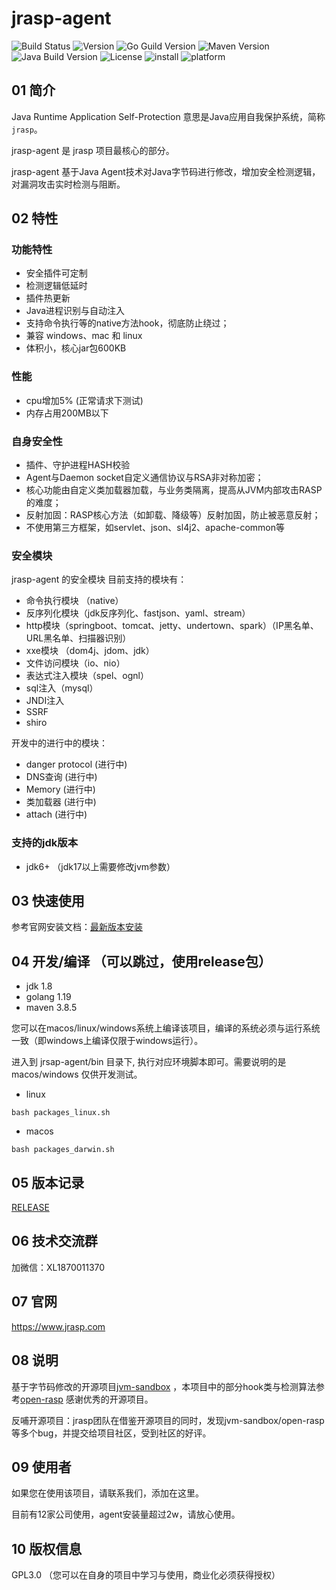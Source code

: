 # jrasp-agent

![Build Status](https://img.shields.io/badge/Build-passing-brightgreen)
![Version](https://img.shields.io/badge/Version-1.1.5-informational)
![Go Guild Version](https://img.shields.io/badge/Go-v1.19.6+-blue)
![Maven Version](https://img.shields.io/badge/Maven-v3.8.0-blue)
![Java Build Version](https://img.shields.io/badge/Java-v1.6+-blue)
![License](https://img.shields.io/badge/License-LGPL3.0-informational)
![install](https://img.shields.io/badge/install-20000%2B-yellowgreen)
![platform](https://img.shields.io/badge/platform-linux%7CmacOS%7Cwindows-success)

## 01 简介

Java Runtime Application Self-Protection 意思是Java应用自我保护系统，简称`jrasp`。

jrasp-agent 是 jrasp 项目最核心的部分。

jrasp-agent 基于Java Agent技术对Java字节码进行修改，增加安全检测逻辑，对漏洞攻击实时检测与阻断。

## 02 特性

### 功能特性

- 安全插件可定制 
- 检测逻辑低延时
- 插件热更新
- Java进程识别与自动注入
- 支持命令执行等的native方法hook，彻底防止绕过；
- 兼容 windows、mac 和 linux
- 体积小，核心jar包600KB

### 性能
- cpu增加5%  (正常请求下测试)
- 内存占用200MB以下

### 自身安全性

- 插件、守护进程HASH校验
- Agent与Daemon socket自定义通信协议与RSA非对称加密；
- 核心功能由自定义类加载器加载，与业务类隔离，提高从JVM内部攻击RASP的难度；
- 反射加固：RASP核心方法（如卸载、降级等）反射加固，防止被恶意反射；
- 不使用第三方框架，如servlet、json、sl4j2、apache-common等

### 安全模块

jrasp-agent 的安全模块 
目前支持的模块有：
- 命令执行模块 （native）
- 反序列化模块（jdk反序列化、fastjson、yaml、stream）
- http模块（springboot、tomcat、jetty、undertown、spark）（IP黑名单、URL黑名单、扫描器识别）
- xxe模块 （dom4j、jdom、jdk）
- 文件访问模块（io、nio）
- 表达式注入模块（spel、ognl）
- sql注入（mysql）
- JNDI注入
- SSRF
- shiro

开发中的进行中的模块：
- danger protocol  (进行中)
- DNS查询  (进行中)
- Memory  (进行中)
- 类加载器 (进行中)
- attach (进行中)

### 支持的jdk版本
+ jdk6+
（jdk17以上需要修改jvm参数）

## 03 快速使用

参考官网安装文档：[最新版本安装](https://www.jrasp.com/guide/install/v1.1.2/jrasp-agent.html)

## 04 开发/编译  （可以跳过，使用release包）

+ jdk 1.8 
+ golang 1.19
+ maven 3.8.5 

您可以在macos/linux/windows系统上编译该项目，编译的系统必须与运行系统一致（即windows上编译仅限于windows运行）。

进入到 jrsap-agent/bin 目录下, 执行对应环境脚本即可。需要说明的是 macos/windows 仅供开发测试。

+ linux
```shell
bash packages_linux.sh
```
+ macos
```shell
bash packages_darwin.sh
```
## 05 版本记录

[RELEASE](CHANGELOG.md)

## 06 技术交流群

加微信：XL1870011370

## 07 官网

 https://www.jrasp.com

## 08 说明

基于字节码修改的开源项目[jvm-sandbox](https://github.com/alibaba/jvm-sandbox) ，本项目中的部分hook类与检测算法参考[open-rasp](https://github.com/baidu/openrasp) 感谢优秀的开源项目。 

反哺开源项目：jrasp团队在借鉴开源项目的同时，发现jvm-sandbox/open-rasp等多个bug，并提交给项目社区，受到社区的好评。

## 09 使用者

如果您在使用该项目，请联系我们，添加在这里。

目前有12家公司使用，agent安装量超过2w，请放心使用。

## 10 版权信息

GPL3.0 （您可以在自身的项目中学习与使用，商业化必须获得授权）
